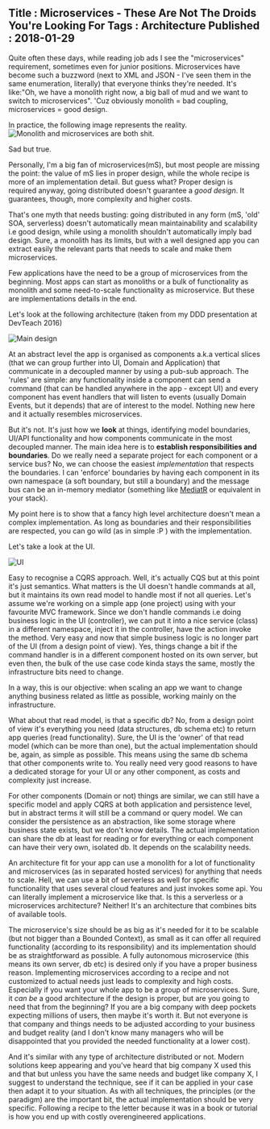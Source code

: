Title : Microservices - These Are Not The Droids You're Looking For
Tags : Architecture
Published : 2018-01-29
---

Quite often these days, while reading job ads I see the "microservices" requirement, sometimes even for junior positions. Microservices have become such a buzzword (next to XML and JSON - I've seen them in the same enumeration, literally) that everyone thinks they're needed. It's like:"Oh, we have a monolith right now, a big ball of mud and we want to switch to microservices". 'Cuz obviously monolith = bad coupling, microservices = good design.

In practice, the following image represents the reality.
![Monolith and microservices are both shit](https://image.slidesharecdn.com/micro-services-150905213111-lva1-app6891/95/micro-services-24-638.jpg?cb=1441537431).

Sad but true.

Personally, I'm a big fan of microservices(mS), but most people are missing the point: the value of mS lies in proper design, while the whole recipe is more of an implementation detail. But guess what? Proper design is required anyway, going distributed doesn't guarantee a _good design_. It guarantees, though, more complexity and higher costs.

That's one myth that needs busting: going distributed in any form (mS, 'old' SOA, serverless) doesn't automatically mean maintainability and scalability i.e good design, while using a monolith shouldn't automatically imply bad design. Sure, a monolith has its limits, but with a well designed app you can extract easily the relevant parts that needs to scale and make them microservices.

Few applications have the need to be a group of microservices from the beginning. Most apps can start as monoliths or a bulk of functionality as monolith and some need-to-scale functionality as microservice. But these are implementations details in the end.

Let's look at the following architecture (taken from my DDD presentation at DevTeach 2016)

![Main design](https://i.imgur.com/riqUfCC.png)

At an abstract level the app is organised as components a.k.a vertical slices (that we can group further into UI, Domain and Application) that communicate in a decoupled manner by using a pub-sub approach. The 'rules' are simple: any functionality inside a component can send a command (that can be handled anywhere in the app - except UI) and every component has event handlers that will listen to events (usually Domain Events, but it depends) that are of interest to the model. Nothing new here and it actually resembles microservices.

But it's not. It's just how we **look** at things, identifying model boundaries, UI/API functionality and how components communicate in the most decoupled manner. The main idea here is to **establish responsibilities and boundaries**. Do we really need a separate project for each component or a service bus? No, we can choose the easiest _implementation_ that respects the boundaries. I can 'enforce' boundaries by having each component in its own namespace (a soft boundary, but still a boundary) and the message bus can be an in-memory mediator (something like [MediatR](https://github.com/jbogard/MediatR) or equivalent in your stack).

My point here is to show that a fancy high level architecture doesn't mean a complex implementation. As long as boundaries and their responsibilities are respected, you can go wild (as in simple :P ) with the implementation.

Let's take a look at the UI.

![UI](https://i.imgur.com/xiw0562.png)

Easy to recognise a CQRS approach. Well, it's actually CQS but at this point it's just semantics. What matters is the UI doesn't handle commands at all, but it maintains its own read model to handle most if not all queries. Let's assume we're working on a simple app (one project) using with your favourite MVC framework. Since we don't handle commands i.e doing business logic in the UI (controller), we can put it into a nice service (class) in a different namespace, inject it in the controller, have the action invoke the method. Very easy and now that simple business logic is no longer part of the UI (from a design point of view). Yes, things change a bit if the command handler is in a different component hosted on its own server, but even then, the bulk of the use case code kinda stays the same, mostly the infrastructure bits need to change.

In a way, this is our objective: when scaling an app we want to change anything business related as little as possible, working mainly on the infrastructure.

What about that read model, is that a specific db? No, from a design point of view it's everything you need (data structures, db schema etc) to return app queries (read functionality). Sure, the UI is the 'owner' of that read model (which can be more than one), but the actual implementation should be, again, as simple as possible. This means using the same db schema that other components write to. You really need very good reasons to have a dedicated storage for your UI or any other component, as costs and complexity just increase.

For other components (Domain or not) things are similar, we can still have a specific model and apply CQRS at both application and persistence level, but in abstract terms it will still be a command or query model. We can consider the persistence as an abstraction, like some storage where business state exists, but we don't know details. The actual implementation can share the db at least for reading or for everything or each component can have their very own, isolated db. It depends on the scalability needs.

An architecture fit for your app can use a monolith for a lot of functionality and microservices (as in separated hosted services) for anything that needs to scale. Hell, we can use a bit of serverless as well for specific functionality that uses several cloud features and just invokes some api. You can literally implement a microservice like that. Is this a serverless or a microservices architecture? Neither! It's an architecture that combines bits of available tools.

 The microservice's size should be as big as it's needed for it to be scalable (but not bigger than a Bounded Context), as small as it can offer all required functionality (according to its responsibility) and its implementation should be as straightforward as possible. A fully autonomous microservice (this means its own server, db etc) is desired only if you have a proper business reason. Implementing microservices according to a recipe and not customized to actual needs just leads to complexity and high costs. Especially if you want your whole app to be a group of microservices. Sure, it _can be_ a good architecture if the design is proper, but are you going to need that from the beginning? If you are a big company with deep pockets expecting millions of users, then maybe it's worth it. But not everyone is that company and things needs to be adjusted according to your business and budget reality (and I don't know many managers who will be disappointed that you provided the needed functionality at a lower cost).

And it's similar with any type of architecture distributed or not. Modern solutions keep appearing and you've heard that big company X used this and that but unless you have the same needs and budget like company X, I suggest to understand the technique, see if it can be applied in your case then adapt it to your situation. As with all techniques, the principles (or the paradigm) are the important bit, the actual implementation should be very specific. Following a recipe to the letter because it was in a book or tutorial is how you end up with costly overengineered applications.